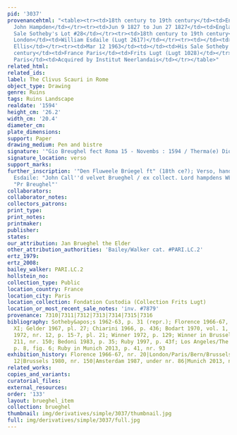 ```yaml
---
pid: '3037'
provenancehtml: "<table><tr><td>18th century to 19th century</td><td>England</td><td>Lord
  John Hampden</td></tr><tr><td>Jun 9 1827 to Jun 27 1827</td><td>England London</td><td>His
  Sale Sotheby's Lot #28</td></tr><tr><td>18th century to 19th century</td><td>England
  London</td><td>William Esdaile (Lugt 2617)</td></tr><tr><td></td><td>England London</td><td>T.
  Ellis</td></tr><tr><td>Mar 12 1963</td><td></td><td>His Sale Sotheby's Lot #67</td></tr><tr><td>20th
  century</td><td>France Paris</td><td>Frits Lugt (Lugt 1028)</td></tr><tr><td>1963</td><td>France
  Paris</td><td>Acquired by Institut Neerlandais</td></tr></table>"
related_html:
related_ids:
label: The Clivus Scauri in Rome
object_type: Drawing
genre: Ruins
tags: Ruins Landscape
realdate: '1594'
height_cm: '26.2'
width_cm: '20.4'
diameter_cm:
plate_dimensions:
support: Paper
drawing_medium: Pen and bistre
signature: '"Gio Breughel fect Roma 15 - Novembs : 1594 / Therma(e) Diocletianes"'
signature_location: verso
support_marks:
further_inscription: '"Den Fluweele Brúegel ft" (18th ce?); Verso, hand of collector
  Esdaile: "John Call''d velvet Brueghel / ex collect. Lord hampdens WE"; "3191" and
  "Pr Breughel"'
collaborators:
collaborator_notes:
collectors_patrons:
print_type:
print_notes:
printmaker:
publisher:
states:
our_attribution: Jan Brueghel the Elder
other_attribution_authorities: 'Bailey/Walker cat. #PARI.LC.2'
ertz_1979:
ertz_2008:
bailey_walker: PARI.LC.2
hollstein_no:
collection_type: Public
location_country: France
location_city: Paris
location_collection: Fondation Custodia (Collection Frits Lugt)
location_or_most_recent_sale_notes: 'inv. #7879'
provenance: 7310|7311|7312|7313|7314|7315|7316
bibliography: Sotheby&apos;s 1962-63, p. 31 (repr.); Florence 1966-67, nr. 20, pl.
  XI; Gelder 1967, pl. 27; Chiarini 1966, p. 436; Bodart 1970, vol. 1, p. 245-8; London/Paris/Bern/Brussels
  1972, nr. 12, p. 15-7, pl. 21; Winner 1972, p. 129; Winner in Brussels 1980, p.
  211, nr. 150; Bedoni 1983, p. 35; Ruby 1997, p. 43f; Los Angeles/The Hague 2006-07,
  p. 8, fig. 6; Ruby in Munich 2013, p. 41, nr. 93
exhibition_history: Florence 1966-67, nr. 20|London/Paris/Bern/Brussels 1972, nr.
  12|Brussels 1980, nr. 150|Amsterdam 1987, under nr. 86|Munich 2013, nr. 93
related_works:
copies_and_variants:
curatorial_files:
external_resources:
order: '133'
layout: brueghel_item
collection: brueghel
thumbnail: img/derivatives/simple/3037/thumbnail.jpg
full: img/derivatives/simple/3037/full.jpg
---
```

